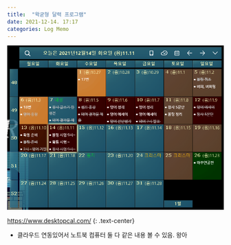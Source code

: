```yaml
---
title:  "왁굳형 달력 프로그램"
date: 2021-12-14. 17:17
categories: Log Memo
---
```


![바탕화면 달력 스크린샷 내꺼](\assets\img\0001.png)

<https://www.desktopcal.com/>
{: .text-center}

* 클라우드 연동있어서 노트북 컴퓨터 둘 다 같은 내용 볼 수 있음. 왕아
